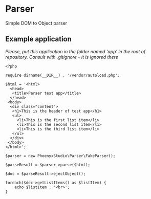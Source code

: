 # Parser
Simple DOM to Object parser

## Example application

*Please, put this application in the folder named 'app' in the root of repository. Consult with .gitignore - it is ignored there*

```$php
<?php

require dirname(__DIR__) . '/vendor/autoload.php';

$html = '<html>
  <head>
   <title>Parser test app</title>
  </head>
 <body>
  <div class="content">
   <h1>This is the header of test app</h1>
   <ul>
     <li>This is the first list item</li>
     <li>This is the second list item</li>
     <li>This is the third list item</li>
   </ul>
  </div>
 </body>
</html>';

$parser = new PhoenyxStudio\Parser\FakeParser();

$parseResult = $parser->parse($html);

$doc = $parseResult->ejectObject();

foreach($doc->getListItems() as $listItem) {
    echo $listItem . '<br>';
}
```
